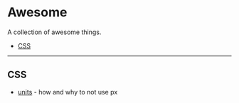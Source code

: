 # Awesome

A collection of awesome things.

* [CSS](#css)

----


## CSS

* [units](https://every-layout.dev/rudiments/units/) - how and why to not use px
